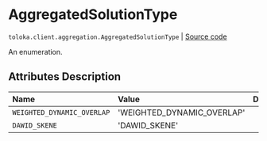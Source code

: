 # AggregatedSolutionType
`toloka.client.aggregation.AggregatedSolutionType` | [Source code](https://github.com/Toloka/toloka-kit/blob/v1.1.3/src/client/aggregation.py#L25)

An enumeration.

## Attributes Description

| Name | Value | Description |
| :------| :-----------| :----------| 
`WEIGHTED_DYNAMIC_OVERLAP`|'WEIGHTED_DYNAMIC_OVERLAP'|
`DAWID_SKENE`|'DAWID_SKENE'|
